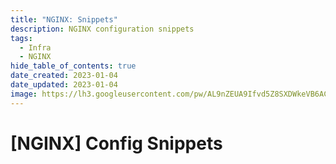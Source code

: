 ```yaml
---
title: "NGINX: Snippets"
description: NGINX configuration snippets
tags:
  - Infra
  - NGINX
hide_table_of_contents: true
date_created: 2023-01-04
date_updated: 2023-01-04
image: https://lh3.googleusercontent.com/pw/AL9nZEUA9Ifvd5Z8SXDWkeVB6AC4MPGwnXaL6kBXNPoXwOQQ2jOcZ1Jw_0p8TKK8C3ZX0e67_FOY15eDrm7aaXSQJcKtoUzC80SAQEHsaBy6qS2AqNNs5VUFNXBKm439y_1wkvmDl-PnL8ReojnIumNlEvOXBg=w800-no?authuser=0
---
```


[NGINX] Config Snippets
=======================

